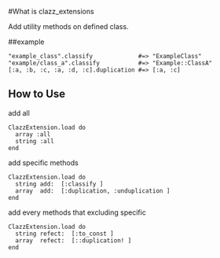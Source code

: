 #What is clazz_extensions

Add utility methods on defined class.

##example
```
"example_class".classify             #=> "ExampleClass"
"example/class_a".classify           #=> "Example::ClassA"
[:a, :b, :c, :a, :d, :c].duplication #=> [:a, :c]
```

## How to Use
add all
```
ClazzExtension.load do
  array :all
  string :all
end
```

add specific methods
```
ClazzExtension.load do
  string add:  [:classify ]
  array  add:  [:duplication, :unduplication ]
end
```

add every methods that excluding specific
```
ClazzExtension.load do
  string refect:  [:to_const ]
  array  refect:  [::duplication! ]
end
```


